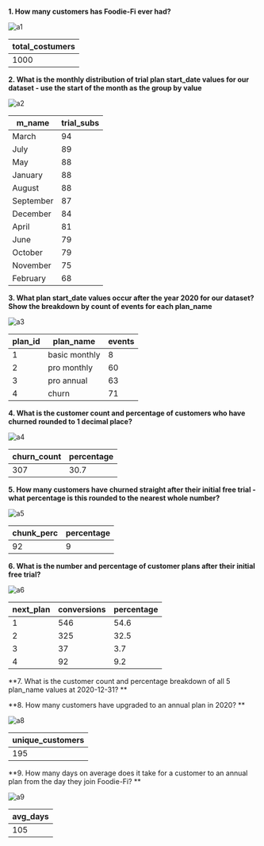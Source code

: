 **1. How many customers has Foodie-Fi ever had?**

![a1](https://user-images.githubusercontent.com/130475600/233702942-3c6827f4-5886-44f5-8132-3223db942b99.PNG)

| total_costumers |
| --------------- |
| 1000            |

**2. What is the monthly distribution of trial plan start_date values for our dataset - use the start of the month as the group by value**

![a2](https://user-images.githubusercontent.com/130475600/233704948-1add19a7-c26d-489c-83e2-b0562f228608.PNG)

| m_name    | trial_subs |
| --------- | ---------- |
| March     | 94         |
| July      | 89         |
| May       | 88         |
| January   | 88         |
| August    | 88         |
| September | 87         |
| December  | 84         |
| April     | 81         |
| June      | 79         |
| October   | 79         |
| November  | 75         |
| February  | 68         |

**3. What plan start_date values occur after the year 2020 for our dataset? Show the breakdown by count of events for each plan_name**

![a3](https://user-images.githubusercontent.com/130475600/233706241-1d7aa62f-c33a-45b2-8b16-739b1e850dbf.PNG)

| plan_id | plan_name     | events |
| ------- | ------------- | ------ |
| 1       | basic monthly | 8      |
| 2       | pro monthly   | 60     |
| 3       | pro annual    | 63     |
| 4       | churn         | 71     |

**4. What is the customer count and percentage of customers who have churned rounded to 1 decimal place?**

![a4](https://user-images.githubusercontent.com/130475600/233708753-d79ed974-115e-451c-8694-6a391f8f8362.PNG)

| churn_count | percentage |
| ----------- | ---------- |
| 307         | 30.7       |

**5. How many customers have churned straight after their initial free trial - what percentage is this rounded to the nearest whole number?**

![a5](https://user-images.githubusercontent.com/130475600/233840310-70bbfd0f-318e-4e48-a9bb-6808fd230925.PNG)

| chunk_perc | percentage |
| ---------- | ---------- |
| 92         | 9          |

**6. What is the number and percentage of customer plans after their initial free trial?**

![a6](https://user-images.githubusercontent.com/130475600/233841797-f31fe9ab-bcad-4aa8-aef6-b23d7424324b.PNG)

| next_plan | conversions | percentage |
| --------- | ----------- | ---------- |
| 1         | 546         | 54.6       |
| 2         | 325         | 32.5       |
| 3         | 37          | 3.7        |
| 4         | 92          | 9.2        |

**7. What is the customer count and percentage breakdown of all 5 plan_name values at 2020-12-31? **

**8. How many customers have upgraded to an annual plan in 2020? **

![a8](https://user-images.githubusercontent.com/130475600/233850347-e65835d7-fc23-402f-b8d4-b7daf97c5b1d.PNG)

| unique_customers |
| ---------------- |
| 195              |

**9. How many days on average does it take for a customer to an annual plan from the day they join Foodie-Fi? ** 

![a9](https://user-images.githubusercontent.com/130475600/233851036-dda9829f-6bc2-48b9-b0e3-3805f6c087ea.PNG)

| avg_days |
| -------- |
| 105      |
